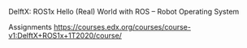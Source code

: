 DelftX: ROS1x
Hello (Real) World with ROS – Robot Operating System

Assignments
https://courses.edx.org/courses/course-v1:DelftX+ROS1x+1T2020/course/

